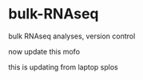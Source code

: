 # bulk-RNAseq
bulk RNAseq analyses, version control

now update this mofo


this is updating from laptop splos

